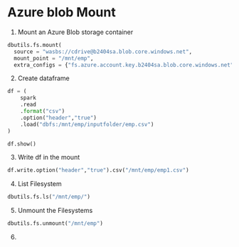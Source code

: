# Azure blob Mount
1. Mount an Azure Blob storage container
``` python
dbutils.fs.mount(
  source = "wasbs://cdrive@b2404sa.blob.core.windows.net",
  mount_point = "/mnt/emp",
  extra_configs = {"fs.azure.account.key.b2404sa.blob.core.windows.net":"<xxxx  account key  xxxx>"})
```
2. Create dataframe
``` python
df = (
    spark
    .read
    .format("csv")
    .option("header","true")
    .load("dbfs:/mnt/emp/inputfolder/emp.csv")
)
```
``` python
df.show()
```
3. Write df in the mount
``` python
df.write.option("header","true").csv("/mnt/emp/emp1.csv")
```
4. List Filesystem
``` py 
dbutils.fs.ls("/mnt/emp/")
```
5. Unmount the Filesystems
``` py
dbutils.fs.unmount("/mnt/emp")
```
6. 
